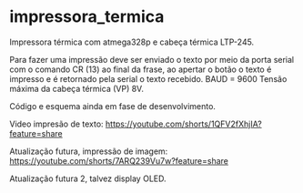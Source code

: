 # impressora_termica
Impressora térmica  com atmega328p e cabeça térmica LTP-245.

Para fazer uma impressão deve ser enviado o texto por meio da porta serial com o comando CR (13) ao final da frase, ao apertar o botão o texto é impresso e é retornado pela serial o texto recebido.
BAUD = 9600
Tensão máxima da cabeça térmica (VP) 8V.

Código e esquema ainda em fase de desenvolvimento.

Video impresão de texto: https://youtube.com/shorts/1QFV2fXhjIA?feature=share

Atualização futura, impressão de imagem: https://youtube.com/shorts/7ARQ239Vu7w?feature=share

Atualização futura 2, talvez display OLED.
